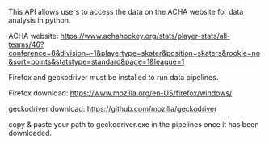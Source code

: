 This API allows users to access the data on the ACHA website for data analysis in python.

ACHA website: 
https://www.achahockey.org/stats/player-stats/all-teams/46?conference=8&division=-1&playertype=skater&position=skaters&rookie=no&sort=points&statstype=standard&page=1&league=1





Firefox and geckodriver must be installed to run data pipelines.

Firefox download:
https://www.mozilla.org/en-US/firefox/windows/

geckodriver download:
https://github.com/mozilla/geckodriver

copy & paste your path to geckodriver.exe in the pipelines once it has been downloaded.

